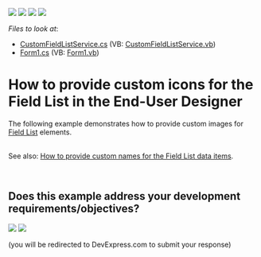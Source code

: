 <!-- default badges list -->
![](https://img.shields.io/endpoint?url=https://codecentral.devexpress.com/api/v1/VersionRange/128602911/18.1.12%2B)
[![](https://img.shields.io/badge/Open_in_DevExpress_Support_Center-FF7200?style=flat-square&logo=DevExpress&logoColor=white)](https://supportcenter.devexpress.com/ticket/details/E2706)
[![](https://img.shields.io/badge/📖_How_to_use_DevExpress_Examples-e9f6fc?style=flat-square)](https://docs.devexpress.com/GeneralInformation/403183)
[![](https://img.shields.io/badge/💬_Leave_Feedback-feecdd?style=flat-square)](#does-this-example-address-your-development-requirementsobjectives)
<!-- default badges end -->
<!-- default file list -->
*Files to look at*:

* [CustomFieldListService.cs](./CS/CustomFieldListService.cs) (VB: [CustomFieldListService.vb](./VB/CustomFieldListService.vb))
* [Form1.cs](./CS/Form1.cs) (VB: [Form1.vb](./VB/Form1.vb))
<!-- default file list end -->
# How to provide custom icons for the Field List in the End-User Designer


<p>The following example demonstrates how to provide custom images for <a href="http://documentation.devexpress.com/#XtraReports/CustomDocument4259"><u>Field List</u></a> elements.</p><p><br />
See also: <a href="https://www.devexpress.com/Support/Center/p/E459">How to provide custom names for the Field List data items</a>.</p>

<br/>


<!-- feedback -->
## Does this example address your development requirements/objectives?

[<img src="https://www.devexpress.com/support/examples/i/yes-button.svg"/>](https://www.devexpress.com/support/examples/survey.xml?utm_source=github&utm_campaign=reporting-winforms-custom-icons-field-list&~~~was_helpful=yes) [<img src="https://www.devexpress.com/support/examples/i/no-button.svg"/>](https://www.devexpress.com/support/examples/survey.xml?utm_source=github&utm_campaign=reporting-winforms-custom-icons-field-list&~~~was_helpful=no)

(you will be redirected to DevExpress.com to submit your response)
<!-- feedback end -->
